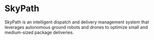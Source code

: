 # SkyPath
SkyPath is an intelligent dispatch and delivery management system that leverages autonomous ground robots and drones to optimize small and medium-sized package deliveries.
